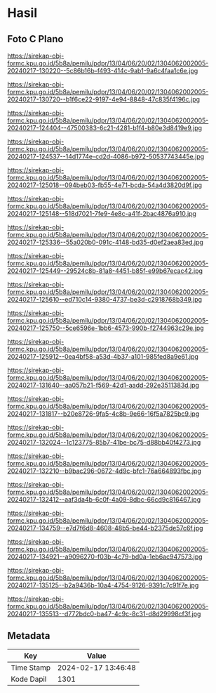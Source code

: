 # Hasil

## Foto C Plano

https://sirekap-obj-formc.kpu.go.id/5b8a/pemilu/pdpr/13/04/06/20/02/1304062002005-20240217-130220--5c86b16b-f493-414c-9ab1-9a6c4faa1c6e.jpg

https://sirekap-obj-formc.kpu.go.id/5b8a/pemilu/pdpr/13/04/06/20/02/1304062002005-20240217-130720--b1f6ce22-9197-4e94-8848-47c835f4196c.jpg

https://sirekap-obj-formc.kpu.go.id/5b8a/pemilu/pdpr/13/04/06/20/02/1304062002005-20240217-124404--47500383-6c21-4281-b1f4-b80e3d8419e9.jpg

https://sirekap-obj-formc.kpu.go.id/5b8a/pemilu/pdpr/13/04/06/20/02/1304062002005-20240217-124537--14d1774e-cd2d-4086-b972-50537743445e.jpg

https://sirekap-obj-formc.kpu.go.id/5b8a/pemilu/pdpr/13/04/06/20/02/1304062002005-20240217-125018--094beb03-fb55-4e71-bcda-54a4d3820d9f.jpg

https://sirekap-obj-formc.kpu.go.id/5b8a/pemilu/pdpr/13/04/06/20/02/1304062002005-20240217-125148--518d7021-7fe9-4e8c-a41f-2bac4876a910.jpg

https://sirekap-obj-formc.kpu.go.id/5b8a/pemilu/pdpr/13/04/06/20/02/1304062002005-20240217-125336--55a020b0-091c-4148-bd35-d0ef2aea83ed.jpg

https://sirekap-obj-formc.kpu.go.id/5b8a/pemilu/pdpr/13/04/06/20/02/1304062002005-20240217-125449--29524c8b-81a8-4451-b85f-e99b67ecac42.jpg

https://sirekap-obj-formc.kpu.go.id/5b8a/pemilu/pdpr/13/04/06/20/02/1304062002005-20240217-125610--ed710c14-9380-4737-be3d-c2918768b349.jpg

https://sirekap-obj-formc.kpu.go.id/5b8a/pemilu/pdpr/13/04/06/20/02/1304062002005-20240217-125750--5ce6596e-1bb6-4573-990b-f2744963c29e.jpg

https://sirekap-obj-formc.kpu.go.id/5b8a/pemilu/pdpr/13/04/06/20/02/1304062002005-20240217-125912--0ea4bf58-a53d-4b37-a101-985fed8a9e61.jpg

https://sirekap-obj-formc.kpu.go.id/5b8a/pemilu/pdpr/13/04/06/20/02/1304062002005-20240217-131640--aa057b21-f569-42d1-aadd-292e3511383d.jpg

https://sirekap-obj-formc.kpu.go.id/5b8a/pemilu/pdpr/13/04/06/20/02/1304062002005-20240217-131817--b20e8726-9fa5-4c8b-9e66-16f5a7825bc9.jpg

https://sirekap-obj-formc.kpu.go.id/5b8a/pemilu/pdpr/13/04/06/20/02/1304062002005-20240217-132024--1c123775-85b7-41be-bc75-d88bb40f4273.jpg

https://sirekap-obj-formc.kpu.go.id/5b8a/pemilu/pdpr/13/04/06/20/02/1304062002005-20240217-132210--b9bac296-0672-4d9c-bfc1-76a664893fbc.jpg

https://sirekap-obj-formc.kpu.go.id/5b8a/pemilu/pdpr/13/04/06/20/02/1304062002005-20240217-132412--aaf3da4b-6c0f-4a09-8dbc-66cd9c816467.jpg

https://sirekap-obj-formc.kpu.go.id/5b8a/pemilu/pdpr/13/04/06/20/02/1304062002005-20240217-134759--e7d7f6d8-4608-48b5-be44-b2375de57c6f.jpg

https://sirekap-obj-formc.kpu.go.id/5b8a/pemilu/pdpr/13/04/06/20/02/1304062002005-20240217-134921--a9096270-f03b-4c79-bd0a-1eb6ac947573.jpg

https://sirekap-obj-formc.kpu.go.id/5b8a/pemilu/pdpr/13/04/06/20/02/1304062002005-20240217-135125--b2a9436b-10a4-4754-9126-9391c7c91f7e.jpg

https://sirekap-obj-formc.kpu.go.id/5b8a/pemilu/pdpr/13/04/06/20/02/1304062002005-20240217-135513--d772bdc0-ba47-4c9c-8c31-d8d29998cf3f.jpg


## Metadata

| Key        | Value               |
| ---------- | ------------------- |
| Time Stamp | 2024-02-17 13:46:48 |
| Kode Dapil | 1301                |



